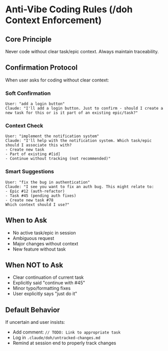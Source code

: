 # Anti-Vibe Coding Rules (/doh Context Enforcement)

## Core Principle

Never code without clear task/epic context. Always maintain traceability.

## Confirmation Protocol

When user asks for coding without clear context:

### Soft Confirmation

```text
User: "add a login button"
Claude: "I'll add a login button. Just to confirm - should I create a new task for this or is it part of an existing epic/task?"
```

### Context Check

```text
User: "implement the notification system"
Claude: "I'll help with the notification system. Which task/epic should I associate this with?
- Create new task
- Part of existing #[id]
- Continue without tracking (not recommended)"
```

### Smart Suggestions

```text
User: "fix the bug in authentication"
Claude: "I see you want to fix an auth bug. This might relate to:
- Epic #12 (auth-refactor)
- Task #45 (pending auth fixes)
- Create new task #78
Which context should I use?"
```

## When to Ask

- No active task/epic in session
- Ambiguous request
- Major changes without context
- New feature without task

## When NOT to Ask

- Clear continuation of current task
- Explicitly said "continue with #45"
- Minor typo/formatting fixes
- User explicitly says "just do it"

## Default Behavior

If uncertain and user insists:

- Add comment: `// TODO: Link to appropriate task`
- Log in `.claude/doh/untracked-changes.md`
- Remind at session end to properly track changes

